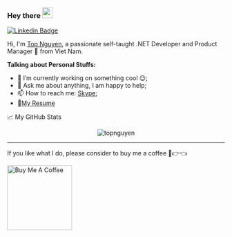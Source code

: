 ### Hey there <img src="https://media.giphy.com/media/hvRJCLFzcasrR4ia7z/giphy.gif" width="25px">

[![Linkedin Badge](https://img.shields.io/badge/-anirudhemmadi-blue?style=flat-square&logo=Linkedin&logoColor=white&link=https://www.linkedin.com/in/topnguyen/)](https://www.linkedin.com/in/topnguyen/)

Hi, I'm [Top Nguyen](https://topnguyen.com/), a passionate self-taught .NET Developer and Product Manager 🚀 from Viet Nam.
  
**Talking about Personal Stuffs:**

- 🔭 I’m currently working on something cool :wink:; 
- 💬 Ask me about anything, I am happy to help;
- 📫 How to reach me: [Skype](https://topnguyen.com/contact);
- 📝[My Resume](https://topnguyen.com)

📈 My GitHub Stats

<p align="center"> <img src="https://github-readme-stats.vercel.app/api?username=topnguyen&show_icons=true&theme=dracula" alt="topnguyen" />

---

If you like what I do, please consider to buy me a coffee 🥺👉👈

<a href="https://www.buymeacoffee.com/topnguyen" target="_blank"><img src="https://cdn.buymeacoffee.com/buttons/v2/default-yellow.png" alt="Buy Me A Coffee" width="150"></a>
